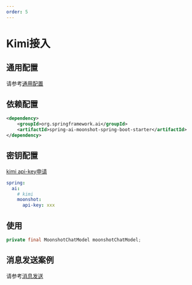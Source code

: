 ```yaml
---
order: 5
---
```

# Kimi接入

## 通用配置

请参考[通用配置](../config/base.md)

## 依赖配置

```xml
<dependency>
    <groupId>org.springframework.ai</groupId>
    <artifactId>spring-ai-moonshot-spring-boot-starter</artifactId>
</dependency>
```

## 密钥配置

[kimi api-key申请](https://platform.moonshot.cn/console/api-keys)

```yml
spring:
  ai:
    # kimi
    moonshot:
      api-key: xxx
```

## 使用

```java
private final MoonshotChatModel moonshotChatModel;
```

## 消息发送案例

请参考[消息发送](../chat.md)
